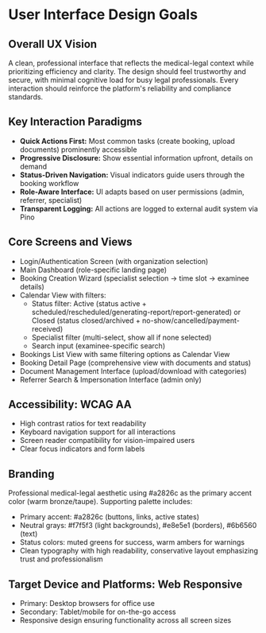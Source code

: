 # User Interface Design Goals

## Overall UX Vision
A clean, professional interface that reflects the medical-legal context while prioritizing efficiency and clarity. The design should feel trustworthy and secure, with minimal cognitive load for busy legal professionals. Every interaction should reinforce the platform's reliability and compliance standards.

## Key Interaction Paradigms
- **Quick Actions First:** Most common tasks (create booking, upload documents) prominently accessible
- **Progressive Disclosure:** Show essential information upfront, details on demand
- **Status-Driven Navigation:** Visual indicators guide users through the booking workflow
- **Role-Aware Interface:** UI adapts based on user permissions (admin, referrer, specialist)
- **Transparent Logging:** All actions are logged to external audit system via Pino

## Core Screens and Views
- Login/Authentication Screen (with organization selection)
- Main Dashboard (role-specific landing page)
- Booking Creation Wizard (specialist selection → time slot → examinee details)
- Calendar View with filters:
  - Status filter: Active (status active + scheduled/rescheduled/generating-report/report-generated) or Closed (status closed/archived + no-show/cancelled/payment-received)
  - Specialist filter (multi-select, show all if none selected)
  - Search input (examinee-specific search)
- Bookings List View with same filtering options as Calendar View
- Booking Detail Page (comprehensive view with documents and status)
- Document Management Interface (upload/download with categories)
- Referrer Search & Impersonation Interface (admin only)

## Accessibility: WCAG AA
- High contrast ratios for text readability
- Keyboard navigation support for all interactions
- Screen reader compatibility for vision-impaired users
- Clear focus indicators and form labels

## Branding
Professional medical-legal aesthetic using #a2826c as the primary accent color (warm bronze/taupe). Supporting palette includes:
- Primary accent: #a2826c (buttons, links, active states)
- Neutral grays: #f7f5f3 (light backgrounds), #e8e5e1 (borders), #6b6560 (text)
- Status colors: muted greens for success, warm ambers for warnings
- Clean typography with high readability, conservative layout emphasizing trust and professionalism

## Target Device and Platforms: Web Responsive
- Primary: Desktop browsers for office use
- Secondary: Tablet/mobile for on-the-go access
- Responsive design ensuring functionality across all screen sizes
